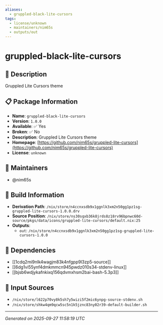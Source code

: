 ```yaml
---
aliases:
  - gruppled-black-lite-cursors
tags:
  - license/unknown
  - maintainers/nim65s
  - outputs/out
---
```


# gruppled-black-lite-cursors

## 📝 Description

Gruppled Lite Cursors theme

## 📋 Package Information

- **Name**: `gruppled-black-lite-cursors`
- **Version**: `1.0.0`
- **Available**: ✅ Yes
- **Broken**: ✅ No
- **Description**: Gruppled Lite Cursors theme
- **Homepage**: [https://github.com/nim65s/gruppled-lite-cursors](https://github.com/nim65s/gruppled-lite-cursors)
- **License**: `unknown`
## 👥 Maintainers

- @nim65s


## 🔧 Build Information

- **Derivation Path**: `/nix/store/n4ccnxsdb9x1ggnlk3xm2n50gg1pz1sg-gruppled-lite-cursors-1.0.0.drv`
- **Source Position**: `/nix/store/ns30sqxb36k8jrds8z18rv96bpnwc60d-source/pkgs/data/icons/gruppled-lite-cursors/default.nix:25`
- **Outputs**:
  - `out`:  `/nix/store/n4ccnxsdb9x1ggnlk3xm2n50gg1pz1sg-gruppled-lite-cursors-1.0.0`

## 🔗 Dependencies

- [[1cdq2mi9nlk4wagjm83k4nfgpp9l3zp5-source]]
- [[6dg1vi55ynf4dmkmmcn945pwdz010s34-stdenv-linux]]
- [[bjsb6wdjykafnkixq156qdvmxhsm2bai-bash-5.3p3]]

## 📁 Input Sources

- `/nix/store/l622p70vy8k5sh7y5wizi5f2mic6ynpg-source-stdenv.sh`
- `/nix/store/shkw4qm9qcw5sc5n1k5jznc83ny02r39-default-builder.sh`

---
*Generated on 2025-09-27 11:58:19 UTC*
